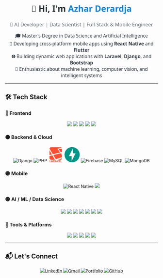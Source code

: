 <h1 align="center" style="font-family: 'Segoe UI', sans-serif; color: #2d3436; font-weight: bold;">
  👋 Hi, I'm <span style="color: #0984e3;">Azhar Derardja</span>
</h1>

<h3 align="center" style="font-family: 'Segoe UI', sans-serif; color: #636e72; font-weight: 500;">
  🚀 AI Developer | Data Scientist | Full-Stack & Mobile Engineer
</h3>

<p align="center" style="font-family: 'Segoe UI', sans-serif; color: #2f3542; font-size: 1.1em;">
  <strong>🎓</strong> Master's Degree in Data Science and Artificial Intelligence<br>
  <strong>📱</strong> Developing cross-platform mobile apps using <strong>React Native</strong> and <strong>Flutter</strong><br>
  <strong>🌐</strong> Building dynamic web applications with <strong>Laravel</strong>, <strong>Django</strong>, and <strong>Bootstrap</strong><br>
  <strong>🧠</strong> Enthusiastic about machine learning, computer vision, and intelligent systems
</p>


---

## 🛠️ Tech Stack

### 🔵 Frontend
<p align="center">
  <img src="https://cdn.jsdelivr.net/gh/devicons/devicon/icons/html5/html5-original.svg" width="50"/>
  <img src="https://cdn.jsdelivr.net/gh/devicons/devicon/icons/css3/css3-original.svg" width="50"/>
  <img src="https://cdn.jsdelivr.net/gh/devicons/devicon/icons/javascript/javascript-original.svg" width="50"/>
  <img src="https://cdn.jsdelivr.net/gh/devicons/devicon/icons/react/react-original.svg" width="50"/>
  <img src="https://cdn.jsdelivr.net/gh/devicons/devicon/icons/bootstrap/bootstrap-original.svg" width="50"/>
</p>

### 🟠 Backend & Cloud

<p align="center">
  <!-- Django -->
  <img src="https://cdn.jsdelivr.net/gh/devicons/devicon/icons/django/django-plain.svg" width="50" alt="Django" title="Django"/>

  <!-- PHP -->
  <img src="https://cdn.jsdelivr.net/gh/devicons/devicon/icons/php/php-original.svg" width="50" alt="PHP" title="PHP"/>

  <!-- Laravel (SVG not reliable on devicon, using PNG fallback) -->
  <img src="https://raw.githubusercontent.com/devicons/devicon/master/icons/laravel/laravel-plain-wordmark.svg" width="50" alt="Laravel" title="Laravel"/>

  <!-- FastAPI -->
  <img src="https://raw.githubusercontent.com/devicons/devicon/master/icons/fastapi/fastapi-original.svg" width="50" alt="FastAPI" title="FastAPI"/>

  <!-- Firebase -->
  <img src="https://cdn.jsdelivr.net/gh/devicons/devicon/icons/firebase/firebase-plain.svg" width="50" alt="Firebase" title="Firebase"/>

  <!-- MySQL -->
  <img src="https://cdn.jsdelivr.net/gh/devicons/devicon/icons/mysql/mysql-original.svg" width="50" alt="MySQL" title="MySQL"/>

  <!-- MongoDB -->
  <img src="https://cdn.jsdelivr.net/gh/devicons/devicon/icons/mongodb/mongodb-original.svg" width="50" alt="MongoDB" title="MongoDB"/>
</p>

### 🟣 Mobile
<p align="center">
  <img src="https://cdn.jsdelivr.net/gh/devicons/devicon/icons/react/react-original.svg" width="50" title="React Native"/>
  <img src="https://cdn.jsdelivr.net/gh/devicons/devicon/icons/flutter/flutter-original.svg" width="50"/>
</p>

### 🟢 AI / ML / Data Science
<p align="center">
  <img src="https://cdn.jsdelivr.net/gh/devicons/devicon/icons/python/python-original.svg" width="50"/>
  <img src="https://www.vectorlogo.zone/logos/tensorflow/tensorflow-icon.svg" width="50"/>
  <img src="https://upload.wikimedia.org/wikipedia/commons/a/ae/Keras_logo.svg" width="50"/>
  <img src="https://upload.wikimedia.org/wikipedia/commons/1/10/PyTorch_logo_icon.svg" width="50"/>
  <img src="https://upload.wikimedia.org/wikipedia/commons/3/31/NumPy_logo_2020.svg" width="50"/>
  <img src="https://upload.wikimedia.org/wikipedia/commons/e/ed/Pandas_logo.svg" width="50"/>
  <img src="https://upload.wikimedia.org/wikipedia/commons/0/05/Scikit_learn_logo_small.svg" width="50"/>
</p>

### 🔴 Tools & Platforms
<p align="center">
  <img src="https://cdn.jsdelivr.net/gh/devicons/devicon/icons/git/git-original.svg" width="50"/>
  <img src="https://cdn.jsdelivr.net/gh/devicons/devicon/icons/github/github-original.svg" width="50"/>
  <img src="https://cdn.jsdelivr.net/gh/devicons/devicon/icons/docker/docker-original.svg" width="50"/>
  <img src="https://upload.wikimedia.org/wikipedia/commons/d/d0/Google_Colaboratory_SVG_Logo.svg" width="50"/>
  <img src="https://upload.wikimedia.org/wikipedia/commons/3/38/Jupyter_logo.svg" width="50"/>
</p>

---

## 📬 Let's Connect

<p align="center" style="font-family: 'Segoe UI', sans-serif; font-size: 1em;">
  <a href="https://www.linkedin.com/in/azhar-derardja-052a96217/" target="_blank">
    <img src="https://img.shields.io/badge/LinkedIn-blue?style=for-the-badge&logo=linkedin" alt="LinkedIn">
  </a>
  <a href="mailto:azharderardja@gmail.com">
    <img src="https://img.shields.io/badge/Gmail-red?style=for-the-badge&logo=gmail" alt="Gmail">
  </a>
  <a href="https://azharderardja.netlify.app/" target="_blank">
    <img src="https://img.shields.io/badge/Portfolio-34495e?style=for-the-badge&logo=firefox-browser&logoColor=white" alt="Portfolio">
  </a>
  <a href="https://github.com/azharderardja" target="_blank">
    <img src="https://img.shields.io/badge/GitHub-000000?style=for-the-badge&logo=github" alt="GitHub">
  </a>
</p>
